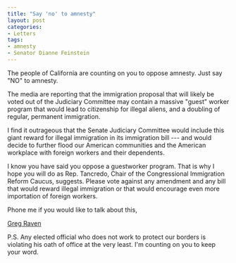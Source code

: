```yaml
---
title: "Say 'no' to amnesty"
layout: post
categories:
- Letters
tags:
- amnesty
- Senator Dianne Feinstein
---
```


The people of California are counting on you to oppose amnesty. Just say "NO" to amnesty.

The media are reporting that the immigration proposal that will likely be voted out of the Judiciary Committee may contain a massive "guest" worker program that would lead to citizenship for illegal aliens, and a doubling of regular, permanent immigration.

I find it outrageous that the Senate Judiciary Committee would include this giant reward for illegal immigration in its immigration bill --- and would decide to further flood our American communities and the American workplace with foreign workers and their dependents.

I know you have said you oppose a guestworker program. That is why I hope you will do as Rep. Tancredo, Chair of the Congressional Immigration Reform Caucus, suggests. Please vote against any amendment and any bill that would reward illegal immigration or that would encourage even more importation of foreign workers.

Phone me if you would like to talk about this,

[Greg Raven](https://www.gregraven.org/)

P.S. Any elected official who does not work to protect our borders is violating his oath of office at the very least. I'm counting on you to keep your word.